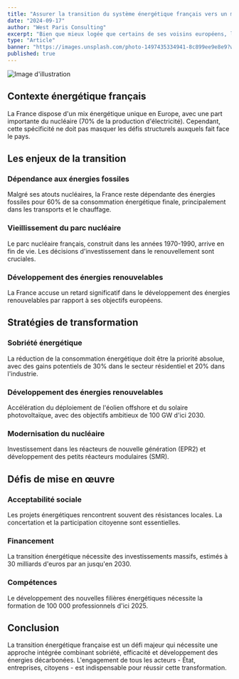 ```yaml
---
title: "Assurer la transition du système énergétique français vers un modèle souverain, durable et bas-carbone"
date: "2024-09-17"
author: "West Paris Consulting"
excerpt: "Bien que mieux logée que certains de ses voisins européens, la France connaît actuellement une dépendance énergétique qui nécessite une transformation profonde de son modèle énergétique."
type: "Article"
banner: "https://images.unsplash.com/photo-1497435334941-8c899ee9e8e9?w=1200&h=600&fit=crop"
published: true
---
```


![Image d'illustration](https://images.unsplash.com/photo-1497435334941-8c899ee9e8e9?w=800&h=400&fit=crop)

## Contexte énergétique français

La France dispose d'un mix énergétique unique en Europe, avec une part importante du nucléaire (70% de la production d'électricité). Cependant, cette spécificité ne doit pas masquer les défis structurels auxquels fait face le pays.

## Les enjeux de la transition

### Dépendance aux énergies fossiles

Malgré ses atouts nucléaires, la France reste dépendante des énergies fossiles pour 60% de sa consommation énergétique finale, principalement dans les transports et le chauffage.

### Vieillissement du parc nucléaire

Le parc nucléaire français, construit dans les années 1970-1990, arrive en fin de vie. Les décisions d'investissement dans le renouvellement sont cruciales.

### Développement des énergies renouvelables

La France accuse un retard significatif dans le développement des énergies renouvelables par rapport à ses objectifs européens.

## Stratégies de transformation

### Sobriété énergétique

La réduction de la consommation énergétique doit être la priorité absolue, avec des gains potentiels de 30% dans le secteur résidentiel et 20% dans l'industrie.

### Développement des énergies renouvelables

Accélération du déploiement de l'éolien offshore et du solaire photovoltaïque, avec des objectifs ambitieux de 100 GW d'ici 2030.

### Modernisation du nucléaire

Investissement dans les réacteurs de nouvelle génération (EPR2) et développement des petits réacteurs modulaires (SMR).

## Défis de mise en œuvre

### Acceptabilité sociale

Les projets énergétiques rencontrent souvent des résistances locales. La concertation et la participation citoyenne sont essentielles.

### Financement

La transition énergétique nécessite des investissements massifs, estimés à 30 milliards d'euros par an jusqu'en 2030.

### Compétences

Le développement des nouvelles filières énergétiques nécessite la formation de 100 000 professionnels d'ici 2025.

## Conclusion

La transition énergétique française est un défi majeur qui nécessite une approche intégrée combinant sobriété, efficacité et développement des énergies décarbonées. L'engagement de tous les acteurs - État, entreprises, citoyens - est indispensable pour réussir cette transformation.
